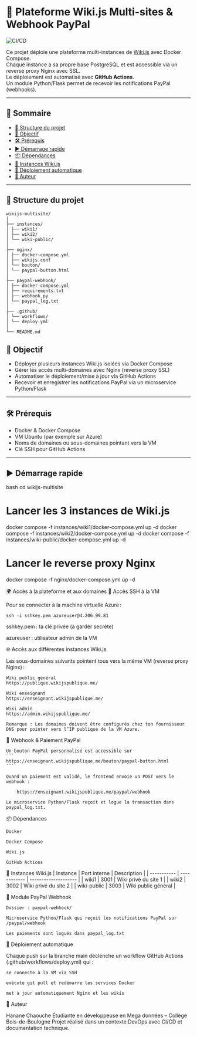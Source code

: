 # 🚀 Plateforme Wiki.js Multi-sites & Webhook PayPal

![CI/CD](https://github.com/Hanane-Chaouche/wikijs-multisite/actions/workflows/deploy.yml/badge.svg)

Ce projet déploie une plateforme multi-instances de [Wiki.js](https://js.wiki/) avec Docker Compose.  
Chaque instance a sa propre base PostgreSQL et est accessible via un reverse proxy Nginx avec SSL.  
Le déploiement est automatisé avec **GitHub Actions**.  
Un module Python/Flask permet de recevoir les notifications PayPal (webhooks).


---

## 📑 Sommaire

- [📁 Structure du projet](#-structure-du-projet)
- [🚀 Objectif](#-objectif)
- [🛠️ Prérequis](#️-prérequis)
- [▶️ Démarrage rapide](#-démarrage-rapide)
- [📦 Dépendances](#-dépendances)
- [📘 Instances Wiki.js](#-instances-wikijs)
- [🤖 Déploiement automatique](#-déploiement-automatique)
- [👤 Auteur](#-auteur)

---

## 📁 Structure du projet

```
wikijs-multisite/
│
├── instances/
│ ├── wiki1/
│ ├── wiki2/
│ └── wiki-public/
│
├── nginx/
│ ├── docker-compose.yml
│ ├── wikijs.conf
│ └── bouton/
│ └── paypal-button.html
│
├── paypal-webhook/
│ ├── docker-compose.yml
│ ├── requirements.txt
│ ├── webhook.py
│ └── paypal_log.txt
│
├── .github/
│ └── workflows/
│ └── deploy.yml
│
└── README.md
```


## 🚀 Objectif

- Déployer plusieurs instances Wiki.js isolées via Docker Compose
- Gérer les accès multi-domaines avec Nginx (reverse proxy SSL)
- Automatiser le déploiement/mise à jour via GitHub Actions
- Recevoir et enregistrer les notifications PayPal via un microservice Python/Flask
---

## 🛠️ Prérequis

- Docker & Docker Compose  
- VM Ubuntu (par exemple sur Azure)  
- Noms de domaines ou sous-domaines pointant vers la VM  
- Clé SSH pour GitHub Actions  

---

## ▶️ Démarrage rapide

 bash
cd wikijs-multisite

# Lancer les 3 instances de Wiki.js
docker compose -f instances/wiki1/docker-compose.yml up -d
docker compose -f instances/wiki2/docker-compose.yml up -d
docker compose -f instances/wiki-public/docker-compose.yml up -d

# Lancer le reverse proxy Nginx
docker compose -f nginx/docker-compose.yml up -d

🌍 Accès à la plateforme et aux domaines
🔑 Accès SSH à la VM

Pour se connecter à la machine virtuelle Azure :


```
ssh -i sshkey.pem azureuser@4.206.99.81
```

sshkey.pem : ta clé privée (à garder secrète)

azureuser : utilisateur admin de la VM

🌐 Accès aux différentes instances Wiki.js

Les sous-domaines suivants pointent tous vers la même VM (reverse proxy Nginx) :

    Wiki public général
    https://publique.wikijspublique.me/

    Wiki enseignant
    https://enseignant.wikijspublique.me/

    Wiki admin
    https://admin.wikijspublique.me/

    Remarque : Les domaines doivent être configurés chez ton fournisseur DNS pour pointer vers l’IP publique de la VM Azure.
    
💸 Webhook & Paiement PayPal

    Un bouton PayPal personnalisé est accessible sur
    ```
    https://enseignant.wikijspublique.me/bouton/paypal-button.html
    ```

    Quand un paiement est validé, le frontend envoie un POST vers le webhook :

        https://enseignant.wikijspublique.me/paypal/webhook

    Le microservice Python/Flask reçoit et logue la transaction dans paypal_log.txt.


    


📦 Dépendances

    Docker

    Docker Compose

    Wiki.js

    GitHub Actions

📘 Instances Wiki.js
| Instance    | Port interne | Description          |
| ----------- | ------------ | -------------------- |
| wiki1       | 3001         | Wiki privé du site 1 |
| wiki2       | 3002         | Wiki privé du site 2 |
| wiki-public | 3003         | Wiki public général  |



💸 Module PayPal Webhook

    Dossier : paypal-webhook/

    Microservice Python/Flask qui reçoit les notifications PayPal sur /paypal/webhook

    Les paiements sont logués dans paypal_log.txt


🤖 Déploiement automatique

Chaque push sur la branche main déclenche un workflow GitHub Actions (.github/workflows/deploy.yml) qui :

    se connecte à la VM via SSH

    exécute git pull et redémarre les services Docker

    met à jour automatiquement Nginx et les wikis

👤 Auteur

Hanane Chaouche
Étudiante en développeuse en Mega données – Collège Bois-de-Boulogne
Projet réalisé dans un contexte DevOps avec CI/CD et documentation technique.

